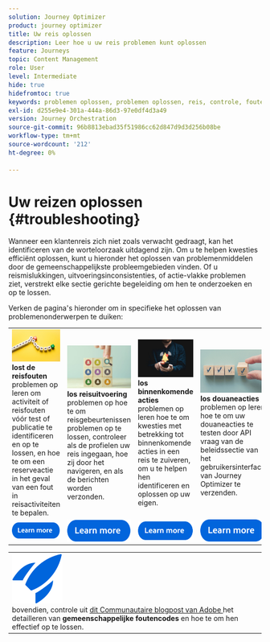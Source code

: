 ```yaml
---
solution: Journey Optimizer
product: journey optimizer
title: Uw reis oplossen
description: Leer hoe u uw reis problemen kunt oplossen
feature: Journeys
topic: Content Management
role: User
level: Intermediate
hide: true
hidefromtoc: true
keywords: problemen oplossen, problemen oplossen, reis, controle, fouten
exl-id: d255e9e4-301a-444a-86d3-97e0df4d3a49
version: Journey Orchestration
source-git-commit: 96b8813ebad35f51986cc62d847d9d3d256b08be
workflow-type: tm+mt
source-wordcount: '212'
ht-degree: 0%

---
```


# Uw reizen oplossen {#troubleshooting}

Wanneer een klantenreis zich niet zoals verwacht gedraagt, kan het identificeren van de worteloorzaak uitdagend zijn. Om u te helpen kwesties efficiënt oplossen, kunt u hieronder het oplossen van problemenmiddelen door de gemeenschappelijkste probleemgebieden vinden. Of u reismislukkingen, uitvoeringsinconsistenties, of actie-vlakke problemen ziet, verstrekt elke sectie gerichte begeleiding om hen te onderzoeken en op te lossen.

Verken de pagina&#39;s hieronder om in specifieke het oplossen van problemenonderwerpen te duiken:



<table style="table-layout:fixed">
  <tr style="border: 0;">
    <td>
    <a href="../building-journeys/troubleshooting.md"><img src="../assets/do-not-localize/troubleshooting.jpeg"></a>
    <div><strong> lost de reisfouten </strong><br/> problemen op leren om activiteit of reisfouten vóór test of publicatie te identificeren en op te lossen, en hoe te om een reserveactie in het geval van een fout in reisactiviteiten te bepalen.</div>
    </td>
    <td>
    <a href="../building-journeys/troubleshooting-execution.md"><img src="../assets/do-not-localize/ao-audiences.jpeg"></a>
    <div><strong> los reisuitvoering </strong><br/> problemen op hoe te om reisgebeurtenissen problemen op te lossen, controleer als de profielen uw reis ingegaan, hoe zij door het navigeren, en als de berichten worden verzonden.</div>
    </td>
    <td>
    <a href="../building-journeys/troubleshooting-inbound.md" "><img src="../assets/do-not-localize/in-app.jpg"></a>
    <div><strong> los binnenkomende acties </strong><br/> problemen op leren hoe te om kwesties met betrekking tot binnenkomende acties in een reis te zuiveren, om u te helpen hen identificeren en oplossen op uw eigen.</div>
    </td>
    <td>
    <a href="../action/troubleshoot-custom-action.md"><img src="../assets/do-not-localize/lp-list.jpg"></a>
    <div><strong> los douaneacties </strong><br/> problemen op leren hoe te om uw douaneacties te testen door API vraag van de beleidssectie van het gebruikersinterface van Journey Optimizer te verzenden.</div>
    </td>
  </tr>
  <tr style="border: 0;">
    <td align="center"><a href="../building-journeys/troubleshooting.md"><img src="../assets/do-not-localize/learn-more-button.svg"></a></td>
    <td align="center"><a href="../building-journeys/troubleshooting-execution.md"><img src="../assets/do-not-localize/learn-more-button.svg"></a></td>
    <td align="center"><a href="../building-journeys/troubleshooting-inbound.md"><img src="../assets/do-not-localize/learn-more-button.svg"></a></td>
    <td align="center"><a href="../action/troubleshoot-custom-action.md"><img src="../assets/do-not-localize/learn-more-button.svg"></a></td>
    </tr>
</table>


<table style="table-layout:fixed">
<tr style="border: 0;">
  <td>
    <div>
    <a href="https://experienceleaguecommunities.adobe.com/t5/journey-optimizer-blogs/demystifying-adobe-journey-optimizer-error-codes-root-causes-and/ba-p/760884">
    <img alt="Algemene foutcodes begrijpen" src="../assets/do-not-localize/icon-quick-start.svg" /></a> 
    <br> bovendien, controle uit <a href="https://experienceleaguecommunities.adobe.com/t5/journey-optimizer-blogs/demystifying-adobe-journey-optimizer-error-codes-root-causes-and/ba-p/760884" target="_blank"> dit Communautaire blogpost van Adobe </a> het detailleren van <strong> gemeenschappelijke foutencodes </strong> en hoe te om hen effectief op te lossen.
    </div>
  </td>
</tr>
</table>
